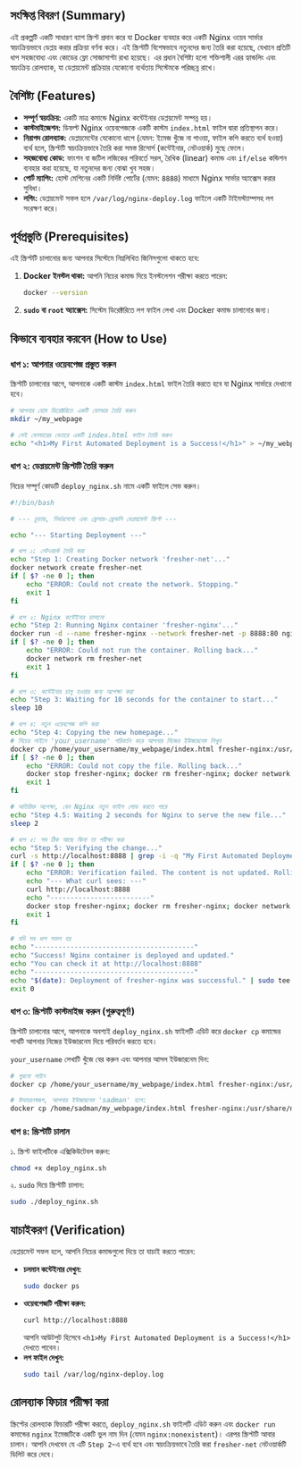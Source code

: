 ## সংক্ষিপ্ত বিবরণ (Summary)

এই প্রকল্পটি একটি সাধারণ ব্যাশ স্ক্রিপ্ট প্রদান করে যা Docker ব্যবহার করে একটি Nginx ওয়েব সার্ভার স্বয়ংক্রিয়ভাবে ডেপ্লয় করার প্রক্রিয়া বর্ণনা করে। এই স্ক্রিপ্টটি বিশেষভাবে নতুনদের জন্য তৈরি করা হয়েছে, যেখানে প্রতিটি ধাপ সহজবোধ্য এবং কোডের ফ্লো সোজাসাপ্টা রাখা হয়েছে। এর প্রধান বৈশিষ্ট্য হলো শক্তিশালী এরর হ্যান্ডলিং এবং স্বয়ংক্রিয় রোলব্যাক, যা ডেপ্লয়মেন্ট প্রক্রিয়ার যেকোনো ব্যর্থতায় সিস্টেমকে পরিচ্ছন্ন রাখে।

## বৈশিষ্ট্য (Features)

- **সম্পূর্ণ স্বয়ংক্রিয়:** একটি মাত্র কমান্ডে Nginx কন্টেইনার ডেপ্লয়মেন্ট সম্পন্ন হয়।
- **কাস্টমাইজেশন:** ডিফল্ট Nginx ওয়েবপেজকে একটি কাস্টম `index.html` ফাইল দ্বারা প্রতিস্থাপন করে।
- **নিরাপদ রোলব্যাক:** ডেপ্লয়মেন্টের যেকোনো ধাপে (যেমন: ইমেজ খুঁজে না পাওয়া, ফাইল কপি করতে ব্যর্থ হওয়া) ব্যর্থ হলে, স্ক্রিপ্টটি স্বয়ংক্রিয়ভাবে তৈরি করা সমস্ত রিসোর্স (কন্টেইনার, নেটওয়ার্ক) মুছে ফেলে।
- **সহজবোধ্য কোড:** ফাংশন বা জটিল লজিকের পরিবর্তে সরল, রৈখিক (linear) কমান্ড এবং `if/else` কন্ডিশন ব্যবহার করা হয়েছে, যা নতুনদের জন্য বোঝা খুব সহজ।
- **পোর্ট ম্যাপিং:** হোস্ট মেশিনের একটি নির্দিষ্ট পোর্টের (যেমন: `8888`) মাধ্যমে Nginx সার্ভার অ্যাক্সেস করার সুবিধা।
- **লগিং:** ডেপ্লয়মেন্ট সফল হলে `/var/log/nginx-deploy.log` ফাইলে একটি টাইমস্ট্যাম্পসহ লগ সংরক্ষণ করে।

## পূর্বপ্রস্তুতি (Prerequisites)

এই স্ক্রিপ্টটি চালানোর জন্য আপনার সিস্টেমে নিম্নলিখিত জিনিসগুলো থাকতে হবে:

1.  **Docker ইনস্টল থাকা:**
    আপনি নিচের কমান্ড দিয়ে ইনস্টলেশন পরীক্ষা করতে পারেন:
    ```bash
    docker --version
    ```
2.  **`sudo` বা `root` অ্যাক্সেস:**
    সিস্টেম ডিরেক্টরিতে লগ ফাইল লেখা এবং Docker কমান্ড চালানোর জন্য।

## কিভাবে ব্যবহার করবেন (How to Use)

### ধাপ ১: আপনার ওয়েবপেজ প্রস্তুত করুন

স্ক্রিপ্টটি চালানোর আগে, আপনাকে একটি কাস্টম `index.html` ফাইল তৈরি করতে হবে যা Nginx সার্ভারে দেখানো হবে।

```bash
# আপনার হোম ডিরেক্টরিতে একটি ফোল্ডার তৈরি করুন
mkdir ~/my_webpage

# সেই ফোল্ডারের ভেতরে একটি index.html ফাইল তৈরি করুন
echo "<h1>My First Automated Deployment is a Success!</h1>" > ~/my_webpage/index.html
```

### ধাপ ২: ডেপ্লয়মেন্ট স্ক্রিপ্টটি তৈরি করুন

নিচের সম্পূর্ণ কোডটি `deploy_nginx.sh` নামে একটি ফাইলে সেভ করুন।

```bash
#!/bin/bash

# --- চূড়ান্ত, নির্ভরযোগ্য এবং ফ্রেসার-ফ্রেন্ডলি ডেপ্লয়মেন্ট স্ক্রিপ্ট ---

echo "--- Starting Deployment ---"

# ধাপ ১: নেটওয়ার্ক তৈরি করা
echo "Step 1: Creating Docker network 'fresher-net'..."
docker network create fresher-net
if [ $? -ne 0 ]; then
    echo "ERROR: Could not create the network. Stopping."
    exit 1
fi

# ধাপ ২: Nginx কন্টেইনার চালানো
echo "Step 2: Running Nginx container 'fresher-nginx'..."
docker run -d --name fresher-nginx --network fresher-net -p 8888:80 nginx
if [ $? -ne 0 ]; then
    echo "ERROR: Could not run the container. Rolling back..."
    docker network rm fresher-net
    exit 1
fi

# ধাপ ৩: কন্টেইনার চালু হওয়ার জন্য অপেক্ষা করা
echo "Step 3: Waiting for 10 seconds for the container to start..."
sleep 10

# ধাপ ৪: নতুন ওয়েবপেজ কপি করা
echo "Step 4: Copying the new homepage..."
# নিচের লাইনে 'your_username' পরিবর্তন করে আপনার নিজের ইউজারনেম লিখুন
docker cp /home/your_username/my_webpage/index.html fresher-nginx:/usr/share/nginx/html/index.html
if [ $? -ne 0 ]; then
    echo "ERROR: Could not copy the file. Rolling back..."
    docker stop fresher-nginx; docker rm fresher-nginx; docker network rm fresher-net
    exit 1
fi

# অতিরিক্ত অপেক্ষা, যেন Nginx নতুন ফাইল লোড করতে পারে
echo "Step 4.5: Waiting 2 seconds for Nginx to serve the new file..."
sleep 2

# ধাপ ৫: সব ঠিক আছে কিনা তা পরীক্ষা করা
echo "Step 5: Verifying the change..."
curl -s http://localhost:8888 | grep -i -q "My First Automated Deployment is a Success!"
if [ $? -ne 0 ]; then
    echo "ERROR: Verification failed. The content is not updated. Rolling back..."
    echo "--- What curl sees: ---"
    curl http://localhost:8888
    echo "-------------------------"
    docker stop fresher-nginx; docker rm fresher-nginx; docker network rm fresher-net
    exit 1
fi

# যদি সব ধাপ সফল হয়
echo "----------------------------------------"
echo "Success! Nginx container is deployed and updated."
echo "You can check it at http://localhost:8888"
echo "----------------------------------------"
echo "$(date): Deployment of fresher-nginx was successful." | sudo tee -a /var/log/nginx-deploy.log
exit 0
```

### ধাপ ৩: স্ক্রিপ্টটি কাস্টমাইজ করুন (গুরুত্বপূর্ণ!)

স্ক্রিপ্টটি চালানোর আগে, আপনাকে অবশ্যই `deploy_nginx.sh` ফাইলটি এডিট করে `docker cp` কমান্ডের পাথটি আপনার নিজের ইউজারনেম দিয়ে পরিবর্তন করতে হবে।

`your_username` লেখাটি খুঁজে বের করুন এবং আপনার আসল ইউজারনেম দিন:
```bash
# পুরনো লাইন
docker cp /home/your_username/my_webpage/index.html fresher-nginx:/usr/share/nginx/html/index.html

# উদাহরণস্বরূপ, আপনার ইউজারনেম 'sadman' হলে:
docker cp /home/sadman/my_webpage/index.html fresher-nginx:/usr/share/nginx/html/index.html
```

### ধাপ ৪: স্ক্রিপ্টটি চালান

১. স্ক্রিপ্ট ফাইলটিকে এক্সিকিউটেবল করুন:
   ```bash
   chmod +x deploy_nginx.sh
   ```
২. `sudo` দিয়ে স্ক্রিপ্টটি চালান:
   ```bash
   sudo ./deploy_nginx.sh
   ```

## যাচাইকরণ (Verification)

ডেপ্লয়মেন্ট সফল হলে, আপনি নিচের কমান্ডগুলো দিয়ে তা যাচাই করতে পারেন:

* **চলমান কন্টেইনার দেখুন:**
  ```bash
  sudo docker ps
  ```
* **ওয়েবপেজটি পরীক্ষা করুন:**
  ```bash
  curl http://localhost:8888
  ```
  আপনি আউটপুট হিসেবে `<h1>My First Automated Deployment is a Success!</h1>` দেখতে পাবেন।
* **লগ ফাইল দেখুন:**
  ```bash
  sudo tail /var/log/nginx-deploy.log
  ```

## রোলব্যাক ফিচার পরীক্ষা করা

স্ক্রিপ্টের রোলব্যাক ফিচারটি পরীক্ষা করতে, `deploy_nginx.sh` ফাইলটি এডিট করুন এবং `docker run` কমান্ডের `nginx` ইমেজটিকে একটি ভুল নাম দিন (যেমন `nginx:nonexistent`)। এরপর স্ক্রিপ্টটি আবার চালান। আপনি দেখবেন যে এটি `Step 2`-এ ব্যর্থ হবে এবং স্বয়ংক্রিয়ভাবে তৈরি করা `fresher-net` নেটওয়ার্কটি ডিলিট করে দেবে।